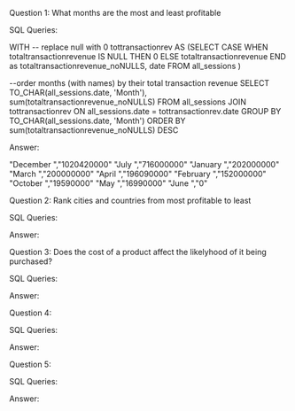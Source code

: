 Question 1: What months are the most and least profitable

SQL Queries:

WITH
-- replace null with 0
tottransactionrev AS (SELECT CASE WHEN totaltransactionrevenue IS NULL THEN 0 ELSE  totaltransactionrevenue END as totaltransactionrevenue_noNULLS, date FROM all_sessions )

--order months (with names) by their total transaction revenue
SELECT TO_CHAR(all_sessions.date, 'Month'), sum(totaltransactionrevenue_noNULLS)
FROM all_sessions
JOIN tottransactionrev ON all_sessions.date = tottransactionrev.date
GROUP BY TO_CHAR(all_sessions.date, 'Month')
ORDER BY sum(totaltransactionrevenue_noNULLS) DESC

Answer: 

"December ","1020420000"
"July     ","716000000"
"January  ","202000000"
"March    ","200000000"
"April    ","196090000"
"February ","152000000"
"October  ","19590000"
"May      ","16990000"
"June     ","0"




Question 2: Rank cities and countries from most profitable to least

SQL Queries:

Answer:



Question 3: Does the cost of a product affect the likelyhood of it being purchased?

SQL Queries:

Answer:



Question 4: 

SQL Queries:

Answer:



Question 5: 

SQL Queries:

Answer:
